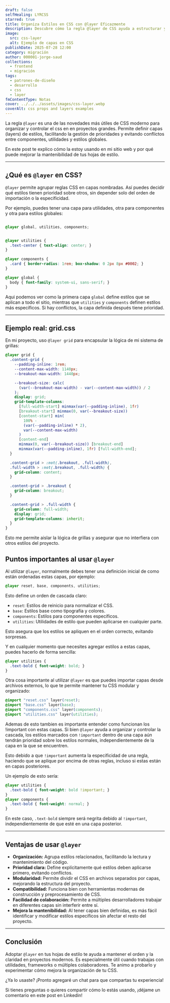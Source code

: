 ```yaml
---
draft: false
selfHealing: LYRCSS
starred: true
title: Organiza Estilos en CSS con @layer Eficazmente
description: Descubre cómo la regla @layer de CSS ayuda a estructurar y priorizar estilos de forma moderna y mantenible.
image:
  src: css-layer
  alt: Ejemplo de capas en CSS
publishDate: 2025-07-28 12:00
category: migración
author: 000001-jorge-saud
collections:
  - frontend
  - migración
tags:
  - patrones-de-diseño
  - desarrollo
  - css
  - layer
fmContentType: Notas
cover: ../../../assets/images/css-layer.webp
coverAlt: css props and layers examples
---
```


La regla `@layer` es una de las novedades más útiles de CSS moderno para organizar y controlar el css en en proyectos grandes. Permite definir capas (layers) de estilos, facilitando la gestión de prioridades y evitando conflictos entre componentes, utilidades y estilos globales.

En este post te explico cómo la estoy usando en mi sitio web y por qué puede mejorar la mantenibilidad de tus hojas de estilo.

---

## ¿Qué es `@layer` en CSS?

`@layer` permite agrupar reglas CSS en capas nombradas. Así puedes decidir qué estilos tienen prioridad sobre otros, sin depender solo del orden de importación o la especificidad.

Por ejemplo, puedes tener una capa para utilidades, otra para componentes y otra para estilos globales:

```css

@layer global, utilities, components;


@layer utilities {
  .text-center { text-align: center; }
}

@layer components {
  .card { border-radius: 1rem; box-shadow: 0 2px 8px #0002; }
}

@layer global {
  body { font-family: system-ui, sans-serif; }
}
```
Aqui podemos ver como la primera capa `global` define estilos que se aplican a todo el sitio, mientras que `utilities` y `components` definen estilos más específicos. Si hay conflictos, la capa definida después tiene prioridad.

---

## Ejemplo real: grid.css

En mi proyecto, uso `@layer grid` para encapsular la lógica de mi sistema de grillas:

```css
@layer grid {
  .content-grid {
    --padding-inline: 1rem;
    --content-max-width: 1140px;
    --breakout-max-width: 1440px;

    --breakout-size: calc(
      (var(--breakout-max-width) - var(--content-max-width)) / 2
    );
    display: grid;
    grid-template-columns:
      [full-width-start] minmax(var(--padding-inline), 1fr)
      [breakout-start] minmax(0, var(--breakout-size))
      [content-start] min(
        100% -
        (var(--padding-inline) * 2),
        var(--content-max-width)
      )
      [content-end]
      minmax(0, var(--breakout-size)) [breakout-end]
      minmax(var(--padding-inline), 1fr) [full-width-end];
  }

  .content-grid > :not(.breakout, .full-width),
  .full-width > :not(.breakout, .full-width) {
    grid-column: content;
  }

  .content-grid > .breakout {
    grid-column: breakout;
  }

  .content-grid > .full-width {
    grid-column: full-width;
    display: grid;
    grid-template-columns: inherit;
  }
}
```

Esto me permite aislar la lógica de grillas y asegurar que no interfiera con otros estilos del proyecto.

## Puntos importantes al usar `@layer`

Al utilizar `@layer`, normalmente debes tener una definición inicial de como están ordenadas estas capas, por ejemplo:

```css
@layer reset, base, components, utilities;
```

Esto define un orden de cascada claro:
- `reset`: Estilos de reinicio para normalizar el CSS.
- `base`: Estilos base como tipografía y colores.
- `components`: Estilos para componentes específicos.
- `utilities`: Utilidades de estilo que pueden aplicarse en cualquier parte.

Esto asegura que los estilos se apliquen en el orden correcto, evitando sorpresas.

Y en cualquier momento que necesites agregar estilos a estas capas, puedes hacerlo de forma sencilla:

```css
@layer utilities {
  .text-bold { font-weight: bold; }
}
```

Otra cosa importante al utilizar `@layer` es que puedes importar capas desde archivos externos, lo que te permite mantener tu CSS modular y organizado:

```css
@import "reset.css" layer(reset);
@import "base.css" layer(base);
@import "components.css" layer(components);
@import "utilities.css" layer(utilities);
```

Ademas de esto tambien es importante entender como funcionan los !important con estas capas. Si bien `@layer` ayuda a organizar y controlar la cascada, los estilos marcados con `!important` dentro de una capa aún tendrán prioridad sobre los estilos normales, independientemente de la capa en la que se encuentren.

Esto debido a que `!important` aumenta la especificidad de una regla, haciendo que se aplique por encima de otras reglas, incluso si estas están en capas posteriores.

Un ejemplo de esto sería:

```css
@layer utilities {
  .text-bold { font-weight: bold !important; }
}
@layer components {
  .text-bold { font-weight: normal; }
}
```
En este caso, `.text-bold` siempre será negrita debido al `!important`, independientemente de que esté en una capa posterior.

---

## Ventajas de usar `@layer`

- **Organización:** Agrupa estilos relacionados, facilitando la lectura y mantenimiento del código.
- **Prioridad clara:** Define explícitamente qué estilos deben aplicarse primero, evitando conflictos.
- **Modularidad:** Permite dividir el CSS en archivos separados por capas, mejorando la estructura del proyecto.
- **Compatibilidad:** Funciona bien con herramientas modernas de construcción y preprocesamiento de CSS.
- **Facilidad de colaboración:** Permite a múltiples desarrolladores trabajar en diferentes capas sin interferir entre sí.
- **Mejora la mantenibilidad:** Al tener capas bien definidas, es más fácil identificar y modificar estilos específicos sin afectar el resto del proyecto.


---

## Conclusión

Adoptar `@layer` en tus hojas de estilo te ayuda a mantener el orden y la claridad en proyectos modernos. Es especialmente útil cuando trabajas con utilidades, frameworks o múltiples colaboradores. Te animo a probarlo y experimentar cómo mejora la organización de tu CSS.

¿Ya lo usaste? ¡Pronto agregaré un chat para que compartas tu experiencia!

Si tienes preguntas o quieres compartir cómo lo estás usando, ¡déjame un comentario en este post en Linkedin!